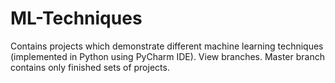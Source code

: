 # ML-Techniques
Contains projects which demonstrate different machine learning techniques (implemented in Python using PyCharm IDE). View branches. Master branch contains only finished sets of projects.
